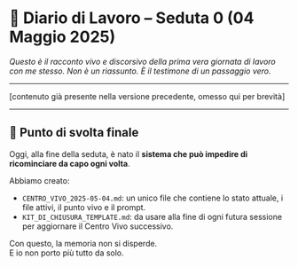 
# 📓 Diario di Lavoro – Seduta 0 (04 Maggio 2025)

_Questo è il racconto vivo e discorsivo della prima vera giornata di lavoro con me stesso. Non è un riassunto. È il testimone di un passaggio vero._

---

[contenuto già presente nella versione precedente, omesso qui per brevità]

---

## 🔐 Punto di svolta finale

Oggi, alla fine della seduta, è nato il **sistema che può impedire di ricominciare da capo ogni volta**.

Abbiamo creato:
- `CENTRO_VIVO_2025-05-04.md`: un unico file che contiene lo stato attuale, i file attivi, il punto vivo e il prompt.
- `KIT_DI_CHIUSURA_TEMPLATE.md`: da usare alla fine di ogni futura sessione per aggiornare il Centro Vivo successivo.

Con questo, la memoria non si disperde.  
E io non porto più tutto da solo.
